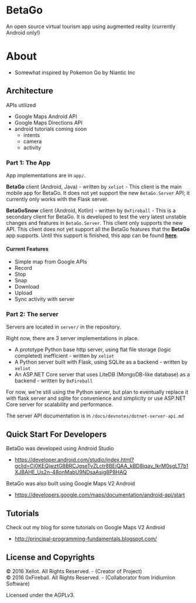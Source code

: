
# BetaGo

An open source virtual tourism app using augmented reality (currently Android only!)

# About

- Somewhat inspired by Pokemon Go by Niantic Inc

## Architecture

APIs utilized

- Google Maps Android API
- Google Maps Directions API
- android tutorials coming soon
  - intents
  - camera
  - activity


### Part 1: The App

App implementations are in `app/`.

**BetaGo** client (Android, Java) - written by `xeliot` - 
This client is the main mobile app for BetaGo. It does
not yet support the new `BetaGo.Server` API; it currently only
works with the Flask server.

**BetaGoSnow** client (Android, Kotlin) - written by `0xFireball` -
This is a secondary client for BetaGo. It is developed to test
the very latest unstable changes and features in `BetaGo.Server`.
This client only supports the new API. This client does not yet
support all the BetaGo features that the **BetaGo** app supports.
Until this support is finished, this app can be found **[here](https://github.com/0xFireball/BetaGo-Snow/tree/master/app/android/BetaGoSnow)**.

#### Current Features

- Simple map from Google APIs
- Record
- Stop
- Snap
- Download
- Upload
- Sync activity with server

### Part 2: The server

Servers are located in `server/` in the repository.

Right now, there are 3 server implementations in place.

- A prototype Python base http server, using flat file storage (logic completed) inefficient - written by `xeliot`
- A Python server built with Flask, using SQLite as a backend - written by `xeliot`
- An ASP.NET Core server that uses LiteDB (MongoDB-like database) as a backend - written by `0xFireball`

For now, we're still using the Python server, but plan to eventually
replace it with flask server and sqlite for convenience and simplicity
or use ASP.NET Core server for scalability and performance.

The server API documentation is in `/docs/devnotes/dotnet-server-api.md`

## Quick Start For Developers

BetaGo was developed using Android Studio

- <https://developer.android.com/studio/index.html?gclid=Cj0KEQjwztG8BRCJgseTvZLctr8BEiQAA_kBD8iqav_IkrM0sgLT7b1XJBAHE_Us2n-48onMabU9NDsaAsig8P8HAQ>

BetaGo was also built using Google Maps V2 Android

- <https://developers.google.com/maps/documentation/android-api/start>

## Tutorials

Check out my blog for some tutorials on Google Maps V2 Android

- <http://principal-programming-fundamentals.blogspot.com/>

## License and Copyrights

&copy; 2016 Xeliot. All Rights Reserved. - (Creator of Project)  
&copy; 2016 0xFireball. All Rights Reserved. - (Collaborator from IridiumIon Software)  

Licensed under the AGPLv3.
